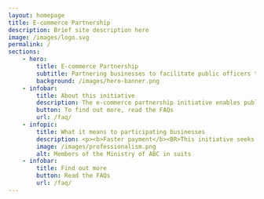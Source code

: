 ```yaml
---
layout: homepage
title: E-commerce Partnership
description: Brief site description here
image: /images/logo.svg
permalink: /
sections:
    - hero:
        title: E-commerce Partnership
        subtitle: Partnering businesses to facilitate public officers to make small value purchases off commercial digital platforms
        background: /images/hero-banner.png
    - infobar:
        title: About this initiative
        description: The e-commerce partnership initiative enables public officers to make efficient and seamless purchases off e-commerce sites through use of technology.<BR><BR>To facilitate this initiative, an intermediary interface ('middleware') has been developed to connect Government’s corporate systems with e-commerce sites.
        button: To find out more, read the FAQs
        url: /faq/
    - infopic:
        title: What it means to participating businesses
        description: <p><b>Faster payment</b><BR>This initiative seeks to reduce manual processing work across the procure-to-pay process (e.g. manual reconciliation and manual submission of invoices), and thereby enabling faster payments to our suppliers.</p><BR><p><b>SME digitalisation</b><BR>This initiative provides added incentive for SME vendors to bring your businesses online and digitalise your processes from order to invoice to payment, and improve productivity.</p><BR><p><b>New opportunities</b><br>Through this digitalisation, SMEs will be better equipped to supply to buyers beyond Singapore’s shores in the e-commerce space.</p><br><p>We welcome you to start the journey with us via this open partnership.</p>
        image: /images/professionalism.png
        alt: Members of the Ministry of ABC in suits
    - infobar:
        title: Find out more
        button: Read the FAQs
        url: /faq/
---
```


